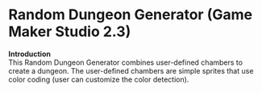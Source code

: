 # Random Dungeon Generator (Game Maker Studio 2.3)

**Introduction**<br/>
This Random Dungeon Generator combines user-defined chambers to create a dungeon.
The user-defined chambers are simple sprites that use color coding (user can customize the color detection).
